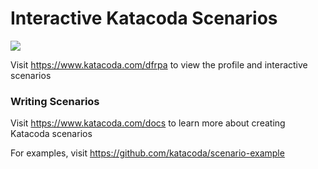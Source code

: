 # Interactive Katacoda Scenarios

[![](http://shields.katacoda.com/katacoda/dfrpa/count.svg)](https://www.katacoda.com/dfrpa "Get your profile on Katacoda.com")

Visit https://www.katacoda.com/dfrpa to view the profile and interactive scenarios

### Writing Scenarios
Visit https://www.katacoda.com/docs to learn more about creating Katacoda scenarios

For examples, visit https://github.com/katacoda/scenario-example
